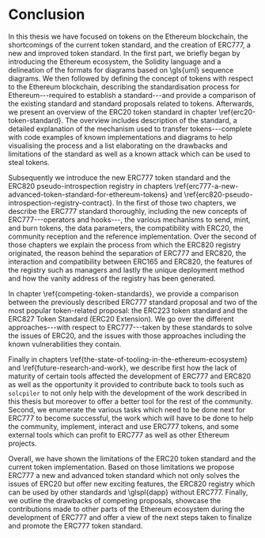 # Conclusion

In this thesis we have focused on tokens on the Ethereum blockchain, the shortcomings of the current token standard, and the creation of ERC777, a new and improved token standard. In the first part, we briefly began by introducing the Ethereum ecosystem, the Solidity language and a delineation of the formats for diagrams based on \gls{uml} sequence diagrams. We then followed by defining the concept of tokens with respect to the Ethereum blockchain, describing the standardisation process for Ethereum---required to establish a standard---and provide a comparison of the existing standard and standard proposals related to tokens. Afterwards, we present an overview of the ERC20 token standard in chapter \ref{erc20-token-standard}. The overview includes description of the standard, a detailed explanation of the mechanism used to transfer tokens---complete with code examples of known implementations and diagrams to help visualising the process and a list elaborating on the drawbacks and limitations of the standard as well as a known attack which can be used to steal tokens.

Subsequently we introduce the new ERC777 token standard and the ERC820 pseudo-introspection registry in chapters \ref{erc777-a-new-advanced-token-standard-for-ethereum-tokens} and \ref{erc820-pseudo-introspection-registry-contract}. In the first of those two chapters, we describe the ERC777 standard thoroughly, including the new concepts of ERC777---operators and hooks---, the various mechanisms to send, mint, and burn tokens, the data parameters, the compatibility with ERC20, the community reception and the reference implementation. Over the second of those chapters we explain the process from which the ERC820 registry originated, the reason behind the separation of ERC777 and ERC820, the interaction and compatibility between ERC165 and ERC820, the features of the registry such as managers and lastly the unique deployment method and how the vanity address of the registry has been generated.

In chapter \ref{competing-token-standards}, we provide a comparison between the previously described ERC777 standard proposal and two of the most popular token-related proposal: the ERC223 token standard and the ERC827 Token Standard (ERC20 Extension). We go over the different approaches---with respect to ERC777---taken by these standards to solve the issues of ERC20, and the issues with those approaches including the known vulnerabilities they contain.

Finally in chapters \ref{the-state-of-tooling-in-the-ethereum-ecosystem} and \ref{future-research-and-work}, we describe first how the lack of maturity of certain tools affected the development of ERC777 and ERC820 as well as the opportunity it provided to contribute back to tools such as `solcpiler` to not only help with the development of the work described in this thesis but moreover to offer a better tool for the rest of the community. Second, we enumerate the various tasks which need to be done next for ERC777 to become successful, the work which will have to be done to help the community, implement, interact and use ERC777 tokens, and some external tools which can profit to ERC777 as well as other Ethereum projects.

Overall, we have shown the limitations of the ERC20 token standard and the current token implementation. Based on those limitations we propose ERC777 a new and advanced token standard which not only solves the issues of ERC20 but offer new exciting features, the ERC820 registry which can be used by other standards and \glspl{dapp} without ERC777. Finally, we outline the drawbacks of competing proposals, showcase the contributions made to other parts of the Ethereum ecosystem during the development of ERC777 and offer a view of the next steps taken to finalize and promote the ERC777 token standard.
